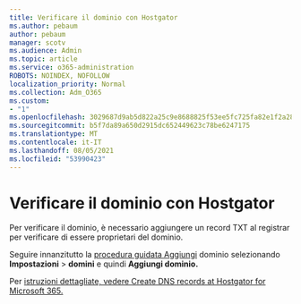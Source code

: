 ```yaml
---
title: Verificare il dominio con Hostgator
ms.author: pebaum
author: pebaum
manager: scotv
ms.audience: Admin
ms.topic: article
ms.service: o365-administration
ROBOTS: NOINDEX, NOFOLLOW
localization_priority: Normal
ms.collection: Adm_O365
ms.custom:
- "1"
ms.openlocfilehash: 3029687d9ab5d822a25c9e8688825f53ee5fc725fa82e1f2a282d22720431331
ms.sourcegitcommit: b5f7da89a650d2915dc652449623c78be6247175
ms.translationtype: MT
ms.contentlocale: it-IT
ms.lasthandoff: 08/05/2021
ms.locfileid: "53990423"
---
```

# <a name="verify-your-domain-with-hostgator"></a>Verificare il dominio con Hostgator

Per verificare il dominio, è necessario aggiungere un record TXT al registrar per verificare di essere proprietari del dominio. 

Seguire innanzitutto la [procedura guidata Aggiungi](https://admin.microsoft.com/Adminportal#/Domains) dominio selezionando **Impostazioni** \> **domini** e quindi **Aggiungi dominio.**
  
Per [istruzioni dettagliate, vedere Create DNS records at Hostgator for Microsoft 365.](https://docs.microsoft.com/microsoft-365/admin/dns/create-dns-records-at-hostgator)